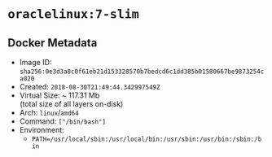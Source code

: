 # `oraclelinux:7-slim`

## Docker Metadata

- Image ID: `sha256:0e3d3a8c0f61eb21d153328570b7bedcd6c1dd385b01580667be9873254ca020`
- Created: `2018-08-30T21:49:44.342997549Z`
- Virtual Size: ~ 117.31 Mb  
  (total size of all layers on-disk)
- Arch: `linux`/`amd64`
- Command: `["/bin/bash"]`
- Environment:
  - `PATH=/usr/local/sbin:/usr/local/bin:/usr/sbin:/usr/bin:/sbin:/bin`
